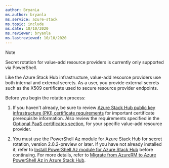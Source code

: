 ```yaml
---
author: BryanLa
ms.author: bryanla
ms.service: azure-stack
ms.topic: include
ms.date: 10/10/2020
ms.reviewer: bryanla
ms.lastreviewed: 10/10/2020
---
```


> [!NOTE]
> Secret rotation for value-add resource providers is currently only supported via PowerShell. 

Like the Azure Stack Hub infrastructure, value-add resource providers use both internal and external secrets. As a user, you provide external secrets such as the X509 certificate used to secure resource provider endpoints.

Before you begin the rotation process:

1. If you haven't already, be sure to review [Azure Stack Hub public key infrastructure (PKI) certificate requirements](../operator/azure-stack-pki-certs.md#certificate-requirements) for important certificate prerequisite information. Also review the requirements specified in the [Optional PaaS certificates section](../operator/azure-stack-pki-certs.md#optional-paas-certificates), for your specific value-add resource provider.

2. You must use the PowerShell Az module for Azure Stack Hub for secret rotation, version 2.0.2-preview or later. If you have not already installed it, refer to [Install PowerShell Az module for Azure Stack Hub](../operator/powershell-install-az-module.md) before continuing. For more details, refer to [Migrate from AzureRM to Azure PowerShell Az in Azure Stack Hub](../operator/migrate-azurerm-az.md).
